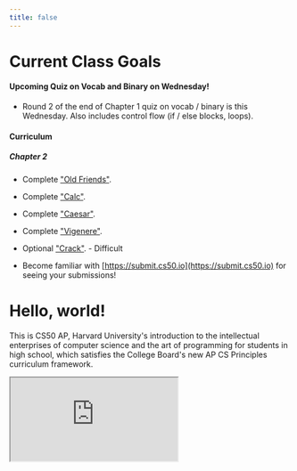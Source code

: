 ```yaml
---
title: false
---
```

# Current Class Goals

#### Upcoming Quiz on Vocab and Binary on Wednesday!
* Round 2 of the end of Chapter 1 quiz on vocab / binary is this Wednesday. Also includes control flow (if / else blocks, loops).

#### Curriculum
##### Chapter 2
* Complete ["Old Friends"](https://docs.cs50.net/2019/ap/problems/friends/friends.html).
* Complete ["Calc"](https://docs.cs50.net/2019/ap/problems/calc/calc.html).
* Complete ["Caesar"](https://docs.cs50.net/2019/ap/problems/caesar/caesar.html).
* Complete ["Vigenere"](https://docs.cs50.net/2019/ap/problems/vigenere/vigenere.html).

* Optional ["Crack"](https://docs.cs50.net/2019/ap/problems/crack/crack.html). - Difficult


+ Become familiar with [https://submit.cs50.io](https://submit.cs50.io) for seeing your submissions!


# Hello, world!

This is CS50 AP, Harvard University's introduction to the intellectual enterprises of computer science and the art of programming for students in high school, which satisfies the College Board's new AP CS Principles curriculum framework.

<iframe src="https://www.youtube.com/embed/tZxLMIk_SaY?playlist=GAB6Gm7pTTA"></iframe>

